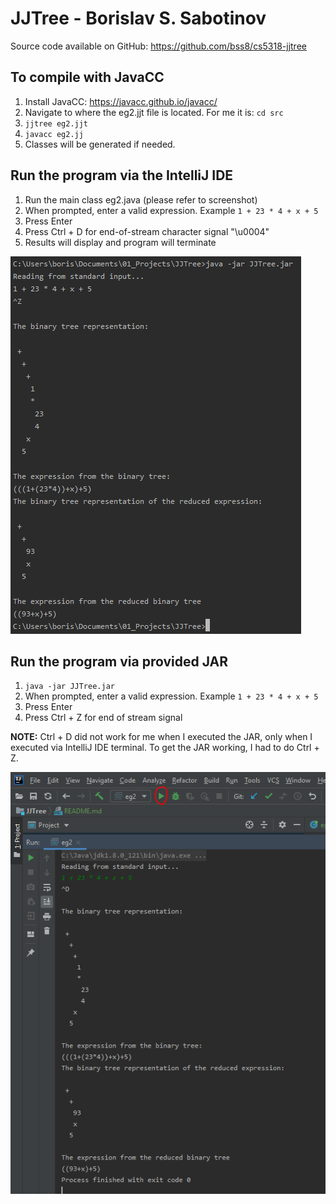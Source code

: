 # JJTree - Borislav S. Sabotinov

Source code available on GitHub: https://github.com/bss8/cs5318-jjtree 

## To compile with JavaCC
1. Install JavaCC: https://javacc.github.io/javacc/
2. Navigate to where the eg2.jjt file is located. For me it is: `cd src`
3. `jjtree eg2.jjt`
4. `javacc eg2.jj`
5. Classes will be generated if needed. 

## Run the program via the IntelliJ IDE

1. Run the main class eg2.java (please refer to screenshot)
2. When prompted, enter a valid expression. Example `1 + 23 * 4 + x + 5`
3. Press Enter
4. Press Ctrl + D for end-of-stream character signal "\u0004"
5. Results will display and program will terminate

![Run via JAR](resources/img/run_via_jar.PNG)

## Run the program via provided JAR

1. `java -jar JJTree.jar`
2. When prompted, enter a valid expression. Example `1 + 23 * 4 + x + 5`
3. Press Enter
4. Press Ctrl + Z for end of stream signal 

**NOTE:** Ctrl + D did not work for me when I executed the JAR, only when I executed via IntelliJ IDE terminal. 
To get the JAR working, I had to do Ctrl + Z. 

![Run via IntelliJ IDE](resources/img/run_via_IntelliJ_IDE.PNG)